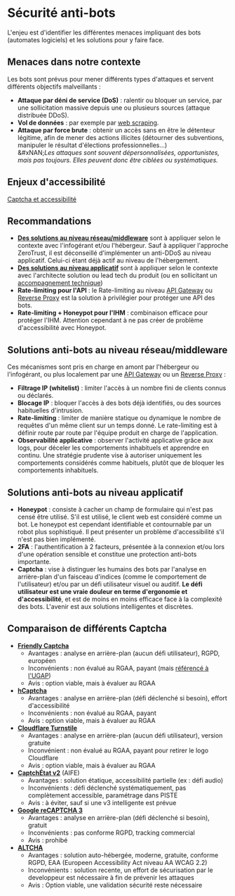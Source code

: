 # Sécurité anti-bots

L'enjeu est d'identifier les différentes menaces impliquant des bots (automates logiciels) et les solutions pour y faire face.

## Menaces dans notre contexte

Les bots sont prévus pour mener différents types d'attaques et servent différents objectifs malveillants :

* **Attaque par déni de service (DoS)** : ralentir ou bloquer un service, par une sollicitation massive depuis une ou plusieurs sources (attaque distribuée DDoS).
* **Vol de données** : par exemple par [web scraping](https://fr.wikipedia.org/wiki/Web_scraping).
* **Attaque par force brute** : obtenir un accès sans en être le détenteur légitime, afin de mener des actions illicites (détourner des subventions, manipuler le résultat d'élections professionnelles...)\
  \&#xNAN;_Les attaques sont souvent dépersonnalisées, opportunistes, mais pas toujours. Elles peuvent donc être ciblées ou systématiques._

## Enjeux d'accessibilité
[Captcha et accessibilité](https://design.numerique.gouv.fr/articles/2024-11-28-captcha-et-accessibilite/)

## Recommandations

* [**Des solutions au niveau réseau/middleware**](anti-bots.md#solutions-anti-bots-au-niveau-réseaumiddleware) sont à appliquer selon le contexte avec l'infogérant et/ou l'hébergeur. Sauf à appliquer l'approche ZeroTrust, il est déconseillé d'implémenter un anti-DDoS au niveau applicatif. Celui-ci étant déjà actif au niveau de l'hébergement.
* [**Des solutions au niveau applicatif**](anti-bots.md#solutions-anti-bots-au-niveau-applicatif) sont à appliquer selon le contexte avec l'architecte solution ou lead tech du produit (ou en sollicitant un [accompagnement technique](mailto:dnum-sdpsn.accotech@sg.social.gouv.fr))
* **Rate-limiting pour l'API** : le Rate-limiting au niveau [API Gateway](../../concevoir/api/api-gateway.md) ou [Reverse Proxy](https://fr.wikipedia.org/wiki/Proxy_inverse) est la solution à privilégier pour protéger une API des bots.
* **Rate-limiting + Honeypot pour l'IHM** : combinaison efficace pour protéger l'IHM. Attention cependant à ne pas créer de problème d'accessibilité avec Honeypot.

## Solutions anti-bots au niveau réseau/middleware

Ces mécanismes sont pris en charge en amont par l'hébergeur ou l'infogérant, ou plus localement par une [API Gateway](../../concevoir/api/api-gateway.md) ou un [Reverse Proxy](https://fr.wikipedia.org/wiki/Proxy_inverse) :

* **Filtrage IP (whitelist)** : limiter l'accès à un nombre fini de clients connus ou déclarés.
* **Blocage IP** : bloquer l'accès à des bots déjà identifiés, ou des sources habituelles d'intrusion.
* **Rate-limiting** : limiter de manière statique ou dynamique le nombre de requêtes d'un même client sur un temps donné. Le rate-limiting est à définir route par route par l'équipe produit en charge de l'application.
* **Observabilité applicative** : observer l'activité applicative grâce aux logs, pour déceler les comportements inhabituels et apprendre en continu. Une stratégie prudente vise à autoriser uniquement les comportements considérés comme habituels, plutôt que de bloquer les comportements inhabituels.

## Solutions anti-bots au niveau applicatif

* **Honeypot** : consiste à cacher un champ de formulaire qui n'est pas censé être utilisé. S'il est utilisé, le client web est considéré comme un bot. Le honeypot est cependant identifiable et contournable par un robot plus sophistiqué. Il peut présenter un problème d'accessibilité s'il n'est pas bien implémenté.
* **2FA** : l'authentification à 2 facteurs, présentée à la connexion et/ou lors d'une opération sensible et constitue une protection anti-bots importante.
* **Captcha** : vise à distinguer les humains des bots par l'analyse en arrière-plan d'un faisceau d'indices (comme le comportement de l'utilisateur) et/ou par un défi utilisateur visuel ou auditif. **Le défi utilisateur est une vraie douleur en terme d'ergonomie et d'accessibilité**, et est de moins en moins efficace face à la complexité des bots. L'avenir est aux solutions intelligentes et discrètes.

## Comparaison de différents Captcha

* [**Friendly Captcha**](https://friendlycaptcha.com/fr/#features)
  * Avantages : analyse en arrière-plan (aucun défi utilisateur), RGPD, européen
  * Inconvénients : non évalué au RGAA, payant (mais [référencé à l'UGAP](https://www.ugap.fr/editeurs-logiciels/friendly-captcha-gmbh-f31479))
  * Avis : option viable, mais à évaluer au RGAA
* [**hCaptcha**](https://www.hcaptcha.com/#comprehensive)
  * Avantages : analyse en arrière-plan (défi déclenché si besoin), effort d'accessibilité
  * Inconvénients : non évalué au RGAA, payant
  * Avis : option viable, mais à évaluer au RGAA
* [**Cloudflare Turnstile**](https://www.cloudflare.com/application-services/products/turnstile/)
  * Avantages : analyse en arrière-plan (aucun défi utilisateur), version gratuite
  * Inconvénient : non évalué au RGAA, payant pour retirer le logo Cloudflare
  * Avis : option viable, mais à évaluer au RGAA
* [**CaptchÉtat v2**](https://static.piste.gouv.fr/captchEtat/docs/CAPTCHA_v2_GUIDE_IMPLEMENTATION.pdf) (AIFE)
  * Avantages : solution étatique, accessibilité partielle (ex : défi audio)
  * Inconvénients : défi déclenché systématiquement, pas complètement accessible, paramétrage dans PISTE
  * Avis : à éviter, sauf si une v3 intelligente est prévue
* [**Google reCAPTCHA 3**](https://cloud.google.com/security/products/recaptcha)
  * Avantages : analyse en arrière-plan (défi déclenché si besoin), gratuit
  * Inconvénients : pas conforme RGPD, tracking commercial
  * Avis : prohibé
* [**ALTCHA**](https://altcha.org/fr)
  * Avantages : solution auto-hébergée, moderne, gratuite, conforme RGPD, EAA (Europeen Accessibility Act niveau AA WCAG 2.2) 
  * Inconvénients : solution recente, un effort de sécurisation par le developpeur est nécessaire à fin de prévenir les attaques  
  * Avis : Option viable, une validation sécurité reste nécessaire
